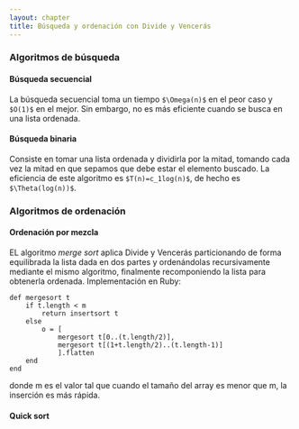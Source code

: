 ```yaml
---
layout: chapter
title: Búsqueda y ordenación con Divide y Vencerás
---
```


### Algoritmos de búsqueda

#### Búsqueda secuencial
La búsqueda secuencial toma un tiempo `$\Omega(n)$` en el peor caso y `$O(1)$` en el mejor. Sin embargo, no es más eficiente cuando se busca en una lista ordenada.

#### Búsqueda binaria
Consiste en tomar una lista ordenada y dividirla por la mitad, tomando cada vez la mitad en que sepamos que debe estar el elemento buscado. La eficiencia de este algoritmo es `$T(n)=c_1log(n)$`, de hecho es `$\Theta(log(n))$`.

### Algoritmos de ordenación

#### Ordenación por mezcla
EL algoritmo *merge sort* aplica Divide y Vencerás particionando de forma equilibrada la lista dada en dos partes y ordenándolas recursivamente mediante el mismo algoritmo, finalmente recomponiendo la lista para obtenerla ordenada. Implementación en Ruby:

    def mergesort t
        if t.length < m
            return insertsort t
        else
            o = [
                mergesort t[0..(t.length/2)],
                mergesort t[(1+t.length/2)..(t.length-1)]
                ].flatten
        end
    end

donde m es el valor tal que cuando el tamaño del array es menor que m, la inserción es más rápida.

#### Quick sort




